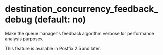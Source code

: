 # destination_concurrency_feedback_debug (default: no)
 Make the queue manager's feedback algorithm verbose for performance
analysis purposes. 


 This feature is available in Postfix 2.5 and later. 


